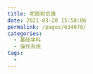 ```yaml
---
title: 死锁和饥饿
date: 2021-03-20 15:50:06
permalink: /pages/634078/
categories:
  - 基础学科
  - 操作系统
tags:
  - 
---
```

